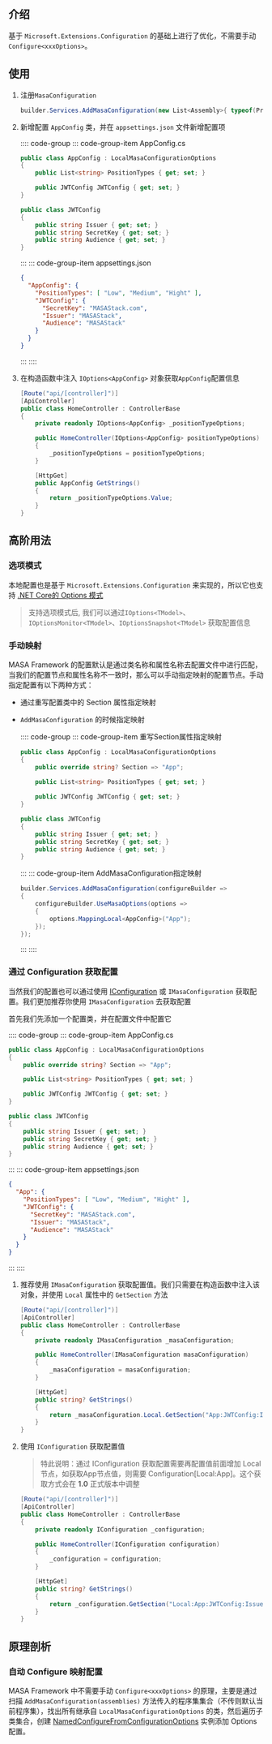 ## 介绍

基于 `Microsoft.Extensions.Configuration` 的基础上进行了优化，不需要手动 `Configure<xxxOptions>`。

## 使用

1. 注册`MasaConfiguration`

   ```csharp
   builder.Services.AddMasaConfiguration(new List<Assembly>{ typeof(Program).Assembly });
   ```

2. 新增配置 `AppConfig` 类，并在 `appsettings.json` 文件新增配置项

   :::: code-group
   ::: code-group-item AppConfig.cs
   ```csharp AppConfig.cs
   public class AppConfig : LocalMasaConfigurationOptions
   {
       public List<string> PositionTypes { get; set; }
   
       public JWTConfig JWTConfig { get; set; }
   }
   
   public class JWTConfig
   {
       public string Issuer { get; set; }
       public string SecretKey { get; set; }
       public string Audience { get; set; }
   }
   ```
   :::
   ::: code-group-item appsettings.json

   ```json appsettings.json
   {
     "AppConfig": {
       "PositionTypes": [ "Low", "Medium", "Hight" ],
       "JWTConfig": {
         "SecretKey": "MASAStack.com",
         "Issuer": "MASAStack",
         "Audience": "MASAStack"
       }
     }
   }
   
   ```
   :::
   ::::

3. 在构造函数中注入 `IOptions<AppConfig>` 对象获取`AppConfig`配置信息

   ```csharp
   [Route("api/[controller]")]
   [ApiController]
   public class HomeController : ControllerBase
   {
       private readonly IOptions<AppConfig> _positionTypeOptions;
   
       public HomeController(IOptions<AppConfig> positionTypeOptions)
       {
           _positionTypeOptions = positionTypeOptions;
       }
   
       [HttpGet]
       public AppConfig GetStrings()
       {
           return _positionTypeOptions.Value;
       }
   }
   ```

## 高阶用法

### 选项模式

本地配置也是基于 `Microsoft.Extensions.Configuration` 来实现的，所以它也支持 [.NET Core的 Options 模式](https://learn.microsoft.com/zh-cn/dotnet/core/extensions/options)

> 支持选项模式后, 我们可以通过`IOptions<TModel>`、`IOptionsMonitor<TModel>`、`IOptionsSnapshot<TModel>` 获取配置信息


### 手动映射

MASA Framework 的配置默认是通过类名称和属性名称去配置文件中进行匹配，当我们的配置节点和属性名称不一致时，那么可以手动指定映射的配置节点。手动指定配置有以下两种方式：
* 通过重写配置类中的 Section 属性指定映射
* `AddMasaConfiguration` 的时候指定映射

   :::: code-group
   ::: code-group-item 重写Section属性指定映射
   ```csharp AppConfig.cs l:3
   public class AppConfig : LocalMasaConfigurationOptions
   {
       public override string? Section => "App";
       
       public List<string> PositionTypes { get; set; }
   
       public JWTConfig JWTConfig { get; set; }
   }
   
   public class JWTConfig
   {
       public string Issuer { get; set; }
       public string SecretKey { get; set; }
       public string Audience { get; set; }
   }
   ```
   :::
   ::: code-group-item AddMasaConfiguration指定映射
   ```csharp Program.cs
   builder.Services.AddMasaConfiguration(configureBuilder =>
   {
       configureBuilder.UseMasaOptions(options =>
       {
           options.MappingLocal<AppConfig>("App");
       });
   });
   ```
   :::
   ::::

### 通过 Configuration 获取配置

当然我们的配置也可以通过使用 [IConfiguration](https://learn.microsoft.com/en-us/dotnet/core/extensions/configuration) 或 `IMasaConfiguration` 获取配置。我们更加推荐你使用 `IMasaConfiguration` 去获取配置

首先我们先添加一个配置类，并在配置文件中配置它

:::: code-group
::: code-group-item AppConfig.cs
```csharp AppConfig.cs
public class AppConfig : LocalMasaConfigurationOptions
{
    public override string? Section => "App";

    public List<string> PositionTypes { get; set; }

    public JWTConfig JWTConfig { get; set; }
}

public class JWTConfig
{
    public string Issuer { get; set; }
    public string SecretKey { get; set; }
    public string Audience { get; set; }
}
```
:::
::: code-group-item appsettings.json
```json appsettings.json
{
  "App": {
    "PositionTypes": [ "Low", "Medium", "Hight" ],
    "JWTConfig": {
      "SecretKey": "MASAStack.com",
      "Issuer": "MASAStack",
      "Audience": "MASAStack"
    }
  }
}

```
:::
::::

1. 推荐使用 `IMasaConfiguration` 获取配置值。我们只需要在构造函数中注入该对象，并使用 `Local` 属性中的 `GetSection` 方法

   ```csharp l:15
   [Route("api/[controller]")]
   [ApiController]
   public class HomeController : ControllerBase
   {
       private readonly IMasaConfiguration _masaConfiguration;
   
       public HomeController(IMasaConfiguration masaConfiguration)
       {
           _masaConfiguration = masaConfiguration;
       }
   
       [HttpGet]
       public string? GetStrings()
       {
           return _masaConfiguration.Local.GetSection("App:JWTConfig:Issuer")?.Value;
       }
   }
   ```

2. 使用 `IConfiguration` 获取配置值

   > 特此说明：通过 IConfiguration 获取配置需要再配置值前面增加 Local 节点，如获取App节点值，则需要 Configuration[Local:App]。这个获取方式会在 **1.0** 正式版本中调整

   ```csharp l:15
   [Route("api/[controller]")]
   [ApiController]
   public class HomeController : ControllerBase
   {
       private readonly IConfiguration _configuration;
   
       public HomeController(IConfiguration configuration)
       {
           _configuration = configuration;
       }
   
       [HttpGet]
       public string? GetStrings()
       {
           return _configuration.GetSection("Local:App:JWTConfig:Issuer")?.Value;
       }
   }
   ```

## 原理剖析

### 自动 Configure 映射配置

MASA Framework 中不需要手动 `Configure<xxxOptions>` 的原理，主要是通过扫描 `AddMasaConfiguration(assemblies)` 方法传入的程序集集合（不传则默认当前程序集），找出所有继承自 `LocalMasaConfigurationOptions` 的类，然后遍历子类集合，创建 [NamedConfigureFromConfigurationOptions](https://learn.microsoft.com/en-us/dotnet/api/microsoft.extensions.options.namedconfigurefromconfigurationoptions-1) 实例添加 Options 配置。